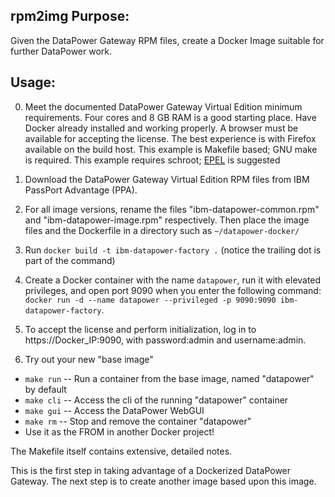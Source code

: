 ## rpm2img Purpose:

Given the DataPower Gateway RPM files, create a Docker Image suitable
for further DataPower work.

## Usage:

0) Meet the documented DataPower Gateway Virtual Edition minimum
requirements.  Four cores and 8 GB RAM is a good starting place.
Have Docker already installed and working properly.
A browser must be available for accepting the license.
The best experience is with Firefox available on the build host.
This example is Makefile based; GNU make is required.
This example requires schroot; [EPEL](https://fedoraproject.org/wiki/EPEL) is suggested 

1) Download the DataPower Gateway Virtual Edition RPM files from
IBM PassPort Advantage (PPA).

2) For all image versions, rename the files "ibm-datapower-common.rpm" and "ibm-datapower-image.rpm"
respectively. Then place the image files and the Dockerfile in a directory such as `~/datapower-docker/`

3) Run `docker build -t ibm-datapower-factory .`
(notice the trailing dot is part of the command)

4) Create a Docker container with the name `datapower`, run it with elevated privileges, and open port 9090 when you enter the following command: `docker run -d --name datapower --privileged -p 9090:9090 ibm-datapower-factory`.

5) To accept the license and perform initialization, log in to https://Docker_IP:9090, with password:admin and username:admin.

6) Try out your new "base image"
  * `make run` -- Run a container from the base image, named "datapower" by default
  * `make cli` -- Access the cli of the running "datapower" container
  * `make gui` -- Access the DataPower WebGUI
  * `make rm`  -- Stop and remove the container "datapower"
  * Use it as the FROM in another Docker project!

The Makefile itself contains extensive, detailed notes.

This is the first step in taking advantage of a Dockerized
DataPower Gateway.  The next step is to create another image based upon
this image.
